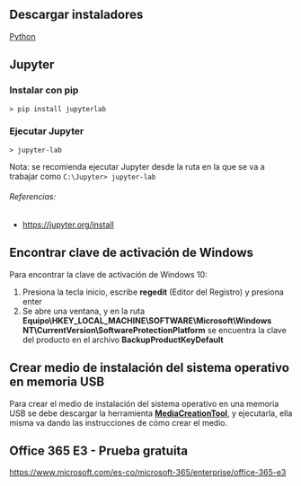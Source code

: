 ## Descargar instaladores

[Python](https://www.python.org/downloads/)

## Jupyter

### Instalar con pip

```console
> pip install jupyterlab
```

### Ejecutar Jupyter

```console
> jupyter-lab
```

Nota: se recomienda ejecutar Jupyter desde la ruta en la que se va a trabajar como `C:\Jupyter> jupyter-lab`

###### Referencias:
* https://jupyter.org/install


## Encontrar clave de activación de Windows

Para encontrar la clave de activación de Windows 10:

1. Presiona la tecla inicio, escribe **regedit** (Editor del Registro) y presiona enter
2. Se abre una ventana, y en la ruta **Equipo\HKEY_LOCAL_MACHINE\SOFTWARE\Microsoft\Windows NT\CurrentVersion\SoftwareProtectionPlatform** se encuentra la clave del producto en el archivo **BackupProductKeyDefault**

## Crear medio de instalación del sistema operativo en memoria USB

Para crear el medio de instalación del sistema operativo en una memoria USB se debe descargar la herramienta [**MediaCreationTool**](https://www.microsoft.com/es-es/software-download/windows10), y ejecutarla, ella misma va dando las instrucciones de cómo crear el medio.

## Office 365 E3 - Prueba gratuita

https://www.microsoft.com/es-co/microsoft-365/enterprise/office-365-e3
